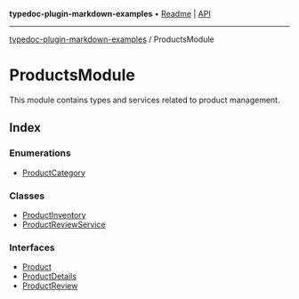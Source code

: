 **typedoc-plugin-markdown-examples** • [Readme](../README.md) \| [API](../modules.md)

***

[typedoc-plugin-markdown-examples](../README.md) / ProductsModule

# ProductsModule

This module contains types and services related to product management.

## Index

### Enumerations

- [ProductCategory](enumerations/ProductCategory.md)

### Classes

- [ProductInventory](classes/ProductInventory.md)
- [ProductReviewService](classes/ProductReviewService.md)

### Interfaces

- [Product](interfaces/Product.md)
- [ProductDetails](interfaces/ProductDetails.md)
- [ProductReview](interfaces/ProductReview.md)
